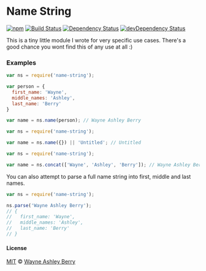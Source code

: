 # Name String

[![npm](https://img.shields.io/npm/v/name-string.svg?style=flat)](https://www.npmjs.com/package/name-string)
[![Build Status](https://travis-ci.org/wayneashleyberry/name-string.svg?branch=master)](https://travis-ci.org/wayneashleyberry/name-string)
[![Dependency Status](https://david-dm.org/wayneashleyberry/name-string/status.svg?style=flat)](https://david-dm.org/wayneashleyberry/name-string#info=dependencies)
[![devDependency Status](https://david-dm.org/wayneashleyberry/name-string/dev-status.svg?style=flat)](https://david-dm.org/wayneashleyberry/name-string#info=devDependencies)

This is a tiny little module I wrote for very specific use cases. There's
a good chance you wont find this of any use at all :)

### Examples

```js
var ns = require('name-string');

var person = {
  first_name: 'Wayne',
  middle_names: 'Ashley',
  last_name: 'Berry'
}

var name = ns.name(person); // Wayne Ashley Berry
```

```js
var ns = require('name-string');

var name = ns.name({}) || 'Untitled'; // Untitled
```

```js
var ns = require('name-string');

var name = ns.concat(['Wayne', 'Ashley', 'Berry']); // Wayne Ashley Berry
```

You can also attempt to parse a full name string into first, middle and last
names.

```js
var ns = require('name-string');

ns.parse('Wayne Ashley Berry');
// {
//   first_name: 'Wayne',
//   middle_names: 'Ashley',
//   last_name: 'Berry'
// }
```

#### License

[MIT](http://opensource.org/licenses/MIT) © [Wayne Ashley Berry](https://twitter.com/waynethebrain)
